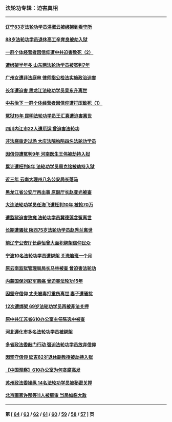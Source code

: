 ### 法轮功专辑：迫害真相
---
#### [辽宁83岁法轮功学员洪淑云被绑架到看守所](../../pages/nf4379/n13355933.md?11060430) 
#### [88岁法轮功学员退休高工辛育良被劫入狱](../../pages/nf4379/n13352894.md?11060430) 
#### [一群个体经营者因信仰遭中共迫害致死（2）](../../pages/nf4379/n13351281.md?11060430) 
#### [遭绑架半年多 山东两法轮功学员被冤判7年](../../pages/nf4379/n13348475.md?11060430) 
#### [广州女遭非法庭审 律师指公检法实施政治迫害](../../pages/nf4379/n13348584.md?11060430) 
#### [长年遭迫害 黑龙江法轮功学员吴东升离世](../../pages/nf4379/n13347817.md?11060430) 
#### [中共治下 一群个体经营者因信仰遭打压致死（1）](../../pages/nf4379/n13343377.md?11060430) 
#### [冤狱15年 昆明法轮功学员王汇真遭迫害离世](../../pages/nf4379/n13345179.md?11060430) 
#### [四川内江市22人遭厄运 曾迫害法轮功](../../pages/nf4379/n13342909.md?11060430) 
#### [非法庭审走过场 大庆法院构陷四名法轮功学员](../../pages/nf4379/n13339286.md?11060430) 
#### [因信仰遭冤判9年 河南医生王伟被劫持入狱](../../pages/nf4379/n13338846.md?11060430) 
#### [累计遭枉判8年 法轮功学员周克铭被劫持入狱](../../pages/nf4379/n13336550.md?11060430) 
#### [近三年 云南大理州八名公安局长落马](../../pages/nf4379/n13335909.md?11060430) 
#### [黑龙江省公安厅再出事 原副厅长赵亚光被查](../../pages/nf4379/n13336443.md?11060430) 
#### [大连法轮功学员任海飞遭枉判10年 被抢70万](../../pages/nf4379/n13333905.md?11060430) 
#### [遭监狱迫害致瘫 法轮功学员冀德莲含冤离世](../../pages/nf4379/n13333238.md?11060430) 
#### [长期遭骚扰 陕西75岁法轮功学员赵秀兰离世](../../pages/nf4379/n13330763.md?11060430) 
#### [前辽宁公安厅长薛恒曾大面积绑架信仰民众](../../pages/nf4379/n13328815.md?11060430) 
#### [宁波10名法轮功学员遭绑架 关洗脑班一个月](../../pages/nf4379/n13328207.md?11060430) 
#### [原云南监狱管理局局长马林被查 曾迫害法轮功](../../pages/nf4379/n13329313.md?11060430) 
#### [内蒙国保刘彩军患癌 曾迫害法轮功15年](../../pages/nf4379/n13326454.md?11060430) 
#### [因坚守信仰 丈夫被毒打重伤离世 妻子遭骚扰](../../pages/nf4379/n13325952.md?11060430) 
#### [12次遭绑架 69岁法轮功学员再被非法关押](../../pages/nf4379/n13320677.md?11060430) 
#### [原中共江苏省610办公室主任陈逸中被查](../../pages/nf4379/n13326486.md?11060430) 
#### [河北遵化市多名法轮功学员被绑架](../../pages/nf4379/n13325194.md?11060430) 
#### [多省政法委敲门行动 强迫法轮功学员放弃信仰](../../pages/nf4379/n13325102.md?11060430) 
#### [因坚守信仰 延吉82岁退休副教授被劫持入狱](../../pages/nf4379/n13322611.md?11060430) 
#### [【中国观察】610办公室为何贪腐高发](../../pages/nf4379/n13324028.md?11060430) 
#### [苏州政法委操纵 14名法轮功学员被秘密关押](../../pages/nf4379/n13319891.md?11060430) 
#### [北京画家许那等11人被庭审 当局如临大敌](../../pages/nf4379/n13320838.md?11060430) 

---
#### 第 [ [64](./64.md?11060430) / [63](./63.md?11060430) / [62](./62.md?11060430) / [61](./61.md?11060430) / [60](./60.md?11060430) / [59](./59.md?11060430) / [58](./58.md?11060430) / [57](./57.md?11060430) ] 页
